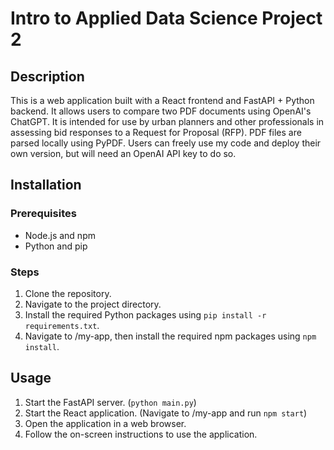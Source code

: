 ﻿# Intro to Applied Data Science Project 2

## Description

This is a web application built with a React frontend and FastAPI + Python backend. It allows users to compare two PDF documents using OpenAI's ChatGPT.
It is intended for use by urban planners and other professionals in assessing bid responses to a Request for Proposal (RFP).
PDF files are parsed locally using PyPDF.
Users can freely use my code and deploy their own version, but will need an OpenAI API key to do so.

## Installation

### Prerequisites

- Node.js and npm
- Python and pip

### Steps

1. Clone the repository.
2. Navigate to the project directory. 
3. Install the required Python packages using `pip install -r requirements.txt`.
3. Navigate to /my-app, then install the required npm packages using `npm install`.

## Usage

1. Start the FastAPI server. (`python main.py`)
2. Start the React application. (Navigate to /my-app and run `npm start`)
3. Open the application in a web browser.
4. Follow the on-screen instructions to use the application.
